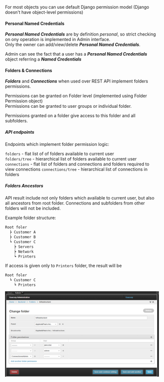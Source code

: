For most objects you can use default Django permission model (Django doesn't have object-level permissions)
#### Personal Named Credentials
_**Personal Named Credentials**_ are by definition _personal_, so strict checking on ony operation is implemented in Admin interface.  
Only the owner can add/view/delete _**Personal Named Credentials**_. 

Admin can see the fact that a user has a _**Personal Named Credentials**_ object referring a _**Named Credentials**_

#### Folders & Connections
_**Folders**_ and _**Connections**_ when used over REST API implement folders permissions.  

Permissions can be granted on Folder level (implemented using Folder Permission object)    
Permissions can be granted to user groups or individual folder.  

Permissions granted on a folder give access to this folder and all subfolders.

##### API endpoints

Endpoints which implement folder permission logic:  

`folders` - flat list of of folders available to current user  
`folders/tree` - hierarchical list of folders available to current user  
`connections` - flat list of folders and connections  and folders required to view connections
`connections/tree` - hierarchical list of connections in folders 

##### Folders Ancestors
API result include not only folders which available to current user, but also all ancestors from root folder. 
Connections and subfolders from other folders will not be included.

Example folder structure:  
```
Root foler
  ┝ Customer A
  ┝ Customer B
  ┕ Customer C
    ┝ Servers
    ┝ Network
    ┕ Printers
```
If access is given only to `Printers` folder, the result will be
```
Root foler
  ┕ Customer C
    ┕ Printers
```


 ![Folder edit screenshot](../img/guacozy-demo-folder.png "Folder edit screenshot")
 
 